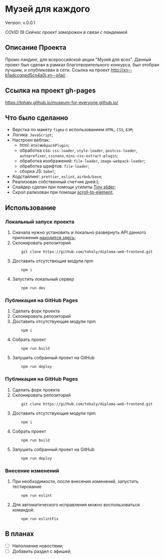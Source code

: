 # Музей для каждого

Version: v.0.0.1

_COVID 19 Сейчас проект заморожен в связи с пандемией._

## Описание Проекта
Промо лэндинг, для всероссийской акции "Музей для всех".
Данный проект был сделан в рамках благотворительного конкурса, был отобран лучшим, и опубликован в сети. Ссылка на проект http://xn--b1adccgnpd5cn4a0j.xn--p1ai/ .

## Ссылка на проект gh-pages
https://tohaly.github.io/museum-for-everyone.github.io/

## Что было сделанно
- Верстка по макету `figma` с использованием `HTML`, `CSS`, `БЭМ`;
- Логика: `JavaScript`;
- Настроен вебпак:
    - html: `HtmlWebpackPlugin`;
    - обработка css: `css-loader`, `style-loader`, `postcss-loader`, `autoprefixer`, `cssnano`, `mini-css-extract-plugin`;
    - обработка изображений: `file-loader`, `image-webpack-loader`;
    - обработка шрифтов: `file-loader`;
    - сборка JS: `babel`;
- Кодстайлинг: `prettier`, `eslint`, `airbnb/base`;
- Реализован собственный счетчик дней:);
- Слайдер сделан при помощи утилиты [Tiny slider](https://github.com/ganlanyuan/tiny-slider);
- Скрол рализован при помощи [scroll-to-element](https://github.com/willhoag/scroll-to-element);

## Использование

### Локальный запуск проекта
1. Сначала нужно установить и локально развернуть API данного приложения [находится здесь](https://github.com/tohaly/diploma-web-backend);
2. Склонировать репозиторий
    ```
        git clone https://github.com/tohaly/diploma-web-frontend.git
    ```
2. Доставить отсутствющие модули npm
    ```
        npm i
    ```
3. Запустить локальный сервер
    ```
        npm run dev
    ```

### Публикация на GitHub Pages

1. Сделать форк проекта
2. Склонировать репозиторий
3. Доставить отсутствующие модули npm
   ```
       npm i
   ```
4. Собрать проект
   ```
       npm run build
   ```
5. Запушить собранный проект на GitHub
   ```
       npm run deploy
   ```
   
### Публикация на GitHub Pages
1. Сделать форк проекта
2. Склонировать репозиторий
    ```
        git clone https://github.com/tohaly/diploma-web-frontend.git
    ```
3. Доставить отсутствующие модули npm
    ```
        npm i
    ```
4. Собрать проект
    ```
        npm run build
    ```
5. Запушить собранный проект на GitHub
    ```
        npm run deploy
    ```

### Внесение изменений
1. При необходимости, после внесения изменений, запустить тестирование
    ```
        npm run eslint
    ```
2. Для автоматического исправления можно воспользоваться командой:
    ```
        npm run eslintFix
    ```

## В планах

- [ ] Наполнение новостями;
- [ ] Добавить раздел с афишей;
